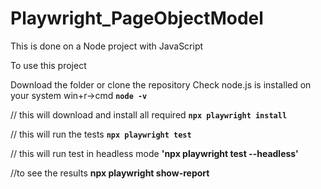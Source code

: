 # Playwright_PageObjectModel

This is done on a Node project with JavaScript

To use this project

 Download the folder or clone the repository
 Check node.js is installed on your system win+r->cmd **`node -v`**


// this will download and install all required
**`npx playwright install`**


// this will run the tests
**`npx playwright test`**

// this will run test in headless mode
**'npx playwright test --headless'**

//to see the results
**npx playwright show-report**


